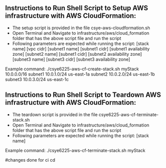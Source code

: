 ## Instructions to Run Shell Script to Setup AWS infrastructure with AWS CloudFormation:
- The setup script is provided in the file csye-aws-cloudformation.sh
- Open Terminal and Navigate to infrastructure/aws/cloud_formation folder that has the above script file and run the script
- Following parameters are expected while running the script: [stack name] [vpc cidr] [subnet1 name] [subnet1 cidr] [subnet1 availability zone] [subnet2 name] [subnet1 cidr] [subnet2 availability zone] [subnet3 name] [subnet3 cidr] [subnet3 availability zone] 

Example command: ./csye6225-aws-cf-create-stack.sh myStack 10.0.0.0/16 subnet1 10.0.1.0/24 us-east-1a subnet2 10.0.2.0/24 us-east-1b subnet3 10.0.3.0/24 us-east-1c 

## Instructions to Run Shell Script to Teardown AWS infrastructure with AWS CloudFormation:
- The teardown script is provided in the file csye6225-aws-cf-terminate-stack.sh
- Open Terminal and Navigate to infrastructure/aws/cloud_formation folder that has the above script file and run the script
- Following parameters are expected while running the script: [stack name]

Example command: ./csye6225-aws-cf-terminate-stack.sh myStack

#changes done for ci cd
